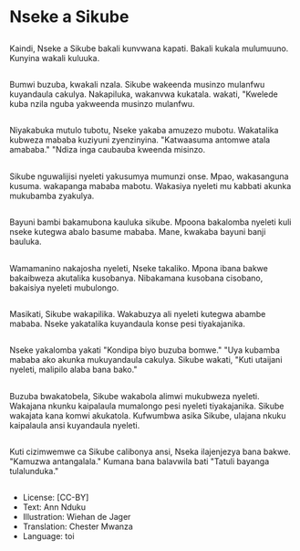 # Nseke a Sikube

##
Kaindi, Nseke a Sikube bakali kunvwana kapati. Bakali kukala mulumuuno. Kunyina wakali kuluuka.

##
Bumwi buzuba, kwakali nzala. Sikube wakeenda musinzo mulanfwu kuyandaula cakulya. Nakapiluka, wakanvwa kukatala. wakati, "Kwelede kuba nzila nguba yakweenda musinzo mulanfwu.

##
Niyakabuka mutulo tubotu, Nseke yakaba amuzezo mubotu. Wakatalika kubweza mababa kuziyuni zyenzinyina. "Katwaasuma antomwe atala amababa." "Ndiza inga caubauba kweenda misinzo.

##
Sikube nguwalijisi nyeleti yakusumya mumunzi onse. Mpao, wakasanguna kusuma. wakapanga mababa mabotu. Wakasiya nyeleti mu kabbati akunka mukubamba zyakulya.

##
Bayuni bambi bakamubona kauluka sikube. Mpoona bakalomba nyeleti kuli nseke kutegwa abalo basume mababa. Mane, kwakaba bayuni banji bauluka.

##
Wamamanino nakajosha nyeleti, Nseke takaliko. Mpona ibana bakwe bakaibweza akutalika kusobanya. Nibakamana kusobana cisobano, bakaisiya nyeleti mubulongo.

##
Masikati, Sikube wakapilika. Wakabuzya ali nyeleti kutegwa abambe mababa. Nseke yakatalika kuyandaula konse pesi tiyakajanika.

##
Nseke yakalomba yakati "Kondipa biyo buzuba bomwe." "Uya kubamba mababa ako akunka mukuyandaula cakulya. Sikube wakati, "Kuti utaijani nyeleti, malipilo alaba bana bako."

##
Buzuba bwakatobela, Sikube wakabola alimwi mukubweza nyeleti. Wakajana nkunku kaipalaula mumalongo pesi nyeleti tiyakajanika. Sikube wakajata kana komwi akukatola. Kufwumbwa asika Sikube, ulajana nkuku kaipalaula ansi kuyandaula nyeleti.

##
Kuti cizimwemwe ca Sikube calibonya ansi, Nseka ilajenjezya bana bakwe. "Kamuzwa antangalala." Kumana bana balavwila bati "Tatuli bayanga tulalunduka."

##
* License: [CC-BY]
* Text: Ann Nduku
* Illustration: Wiehan de Jager
* Translation: Chester Mwanza
* Language: toi
